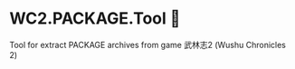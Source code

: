 # WC2.PACKAGE.Tool :see_no_evil:
Tool for extract PACKAGE archives from game 武林志2 (Wushu Chronicles 2)